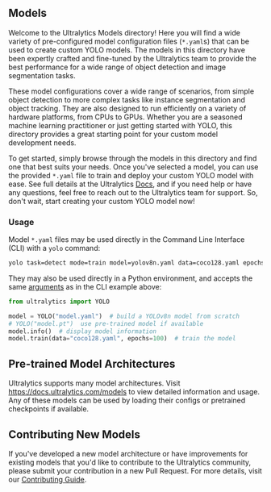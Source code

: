 ## Models

Welcome to the Ultralytics Models directory! Here you will find a wide variety of pre-configured model configuration
files (`*.yaml`s) that can be used to create custom YOLO models. The models in this directory have been expertly crafted
and fine-tuned by the Ultralytics team to provide the best performance for a wide range of object detection and image
segmentation tasks.

These model configurations cover a wide range of scenarios, from simple object detection to more complex tasks like
instance segmentation and object tracking. They are also designed to run efficiently on a variety of hardware platforms,
from CPUs to GPUs. Whether you are a seasoned machine learning practitioner or just getting started with YOLO, this
directory provides a great starting point for your custom model development needs.

To get started, simply browse through the models in this directory and find one that best suits your needs. Once you've
selected a model, you can use the provided `*.yaml` file to train and deploy your custom YOLO model with ease. See full
details at the Ultralytics [Docs](https://docs.ultralytics.com/models), and if you need help or have any questions, feel free
to reach out to the Ultralytics team for support. So, don't wait, start creating your custom YOLO model now!

### Usage

Model `*.yaml` files may be used directly in the Command Line Interface (CLI) with a `yolo` command:

```bash
yolo task=detect mode=train model=yolov8n.yaml data=coco128.yaml epochs=100
```

They may also be used directly in a Python environment, and accepts the same
[arguments](https://docs.ultralytics.com/usage/cfg/) as in the CLI example above:

```python
from ultralytics import YOLO

model = YOLO("model.yaml")  # build a YOLOv8n model from scratch
# YOLO("model.pt")  use pre-trained model if available
model.info()  # display model information
model.train(data="coco128.yaml", epochs=100)  # train the model
```

## Pre-trained Model Architectures

Ultralytics supports many model architectures. Visit https://docs.ultralytics.com/models to view detailed information
and usage. Any of these models can be used by loading their configs or pretrained checkpoints if available.

## Contributing New Models

If you've developed a new model architecture or have improvements for existing models that you'd like to contribute to the Ultralytics community, please submit your contribution in a new Pull Request. For more details, visit our [Contributing Guide](https://docs.ultralytics.com/help/contributing).
